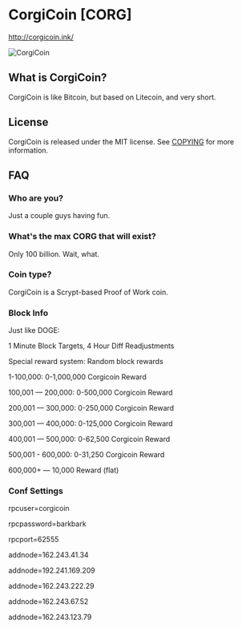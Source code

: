 # CorgiCoin [CORG]
http://corgicoin.ink/

![CorgiCoin](http://i.imgur.com/jx5vexy.png)

## What is CorgiCoin?
CorgiCoin is like Bitcoin, but based on Litecoin, and very short.

## License
CorgiCoin is released under the MIT license. See [COPYING](COPYING)
for more information.

## FAQ

### Who are you?
Just a couple guys having fun.

### What's the max CORG that will exist?
Only 100 billion. Wait, what.

### Coin type?
CorgiCoin is a Scrypt-based Proof of Work coin.

### Block Info

Just like DOGE:

1 Minute Block Targets, 4 Hour Diff Readjustments

Special reward system: Random block rewards

1-100,000: 0-1,000,000 Corgicoin Reward

100,001 — 200,000: 0-500,000 Corgicoin Reward

200,001 — 300,000: 0-250,000 Corgicoin Reward

300,001 — 400,000: 0-125,000 Corgicoin Reward

400,001 — 500,000: 0-62,500 Corgicoin Reward

500,001 - 600,000: 0-31,250 Corgicoin Reward

600,000+ — 10,000 Reward (flat)

### Conf Settings

rpcuser=corgicoin

rpcpassword=barkbark

rpcport=62555

addnode=162.243.41.34

addnode=192.241.169.209

addnode=162.243.222.29

addnode=162.243.67.52

addnode=162.243.123.79
